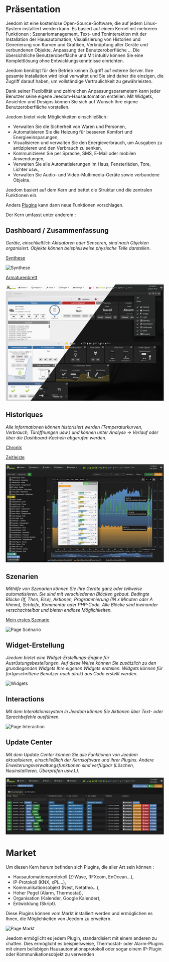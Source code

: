 # Präsentation

Jeedom ist eine kostenlose Open-Source-Software, die auf jedem Linux-System installiert werden kann. Es basiert auf einem Kernel mit mehreren Funktionen : Szenariomanagement, Text- und Toninteraktion mit der Installation der Hausautomation, Visualisierung von Historien und Generierung von Kurven und Grafiken, Verknüpfung aller Geräte und verbundenen Objekte, Anpassung der Benutzeroberfläche ... Die übersichtliche Benutzeroberfläche und Mit intuitiv können Sie eine Komplettlösung ohne Entwicklungskenntnisse einrichten.

Jeedom benötigt für den Betrieb keinen Zugriff auf externe Server. Ihre gesamte Installation wird lokal verwaltet und Sie sind daher die einzigen, die Zugriff darauf haben, um vollständige Vertraulichkeit zu gewährleisten.

Dank seiner Flexibilität und zahlreichen Anpassungsparametern kann jeder Benutzer seine eigene Jeedom-Hausautomation erstellen. Mit Widgets, Ansichten und Designs können Sie sich auf Wunsch Ihre eigene Benutzeroberfläche vorstellen.

Jeedom bietet viele Möglichkeiten einschließlich :

- Verwalten Sie die Sicherheit von Waren und Personen,
- Automatisieren Sie die Heizung für besseren Komfort und Energieeinsparungen,
- Visualisieren und verwalten Sie den Energieverbrauch, um Ausgaben zu antizipieren und den Verbrauch zu senken,
- Kommunizieren Sie per Sprache, SMS, E-Mail oder mobilen Anwendungen,
- Verwalten Sie alle Automatisierungen im Haus, Fensterläden, Tore, Lichter usw.,
- Verwalten Sie Audio- und Video-Multimedia-Geräte sowie verbundene Objekte.


Jeedom basiert auf dem Kern und bettet die Struktur und die zentralen Funktionen ein.

Anders [Plugins](https://market.jeedom.com) kann dann neue Funktionen vorschlagen.

Der Kern umfasst unter anderem :

## Dashboard / Zusammenfassung

*Geräte, einschließlich Aktuatoren oder Sensoren, sind nach Objekten organisiert. Objekte können beispielsweise physische Teile darstellen*.

[Synthese](/de_DE/core/4.1/overview)

![Synthese](images/doc-presentation-synthese.jpg)

[Armaturenbrett](/de_DE/core/4.1/dashboard)

![Armaturenbrett](images/doc-presentation-dashboard.jpg)


## Historiques

*Alle Informationen können historisiert werden (Temperaturkurven, Verbrauch, Türöffnungen usw.) und können unter Analyse → Verlauf oder über die Dashboard-Kacheln abgerufen werden.*

[Chronik](/de_DE/core/4.1/history)

[Zeitleiste](/de_DE/core/4.1/timeline)

![Page Chronik](images/doc-presentation-historique.jpg)

## Szenarien

*Mithilfe von Szenarien können Sie Ihre Geräte ganz oder teilweise automatisieren. Sie sind mit verschiedenen Blöcken gebaut. Bedingte Blöcke (If, Then, Else), Aktionen, Programmierung (IN x Minuten oder A hhmm), Schleife, Kommentar oder PHP-Code. Alle Blöcke sind ineinander verschachtelbar und bieten endlose Möglichkeiten.*

[Mein erstes Szenario](/de_DE/concept/#tocAnchor-4)

![Page Scénario](images/doc-presentation-scenario.jpg)

## Widget-Erstellung

*Jeedom bietet eine Widget-Erstellungs-Engine für Ausrüstungsbestellungen. Auf diese Weise können Sie zusätzlich zu den grundlegenden Widgets Ihre eigenen Widgets erstellen. Widgets können für fortgeschrittene Benutzer auch direkt aus Code erstellt werden.*

![Widgets](images/doc-presentation-widgets.jpg)

## Interactions

*Mit dem Interaktionssystem in Jeedom können Sie Aktionen über Text- oder Sprachbefehle ausführen.*

![Page Interaction](images/doc-presentation-interaction.jpg)

## Update Center

*Mit dem Update Center können Sie alle Funktionen von Jeedom aktualisieren, einschließlich der Kernsoftware und ihrer Plugins. Andere Erweiterungsverwaltungsfunktionen sind verfügbar (Löschen, Neuinstallieren, Überprüfen usw.).).*

![Page Sauvegarde](images/doc-presentation-update.jpg)


# Market

Um diesen Kern herum befinden sich Plugins, die aller Art sein können :

-   Hausautomationsprotokoll (Z-Wave, RFXcom, EnOcean…),
-   IP-Protokoll (KNX, xPL…),
-   Kommunikationsobjekt (Nest, Netatmo…),
-   Hoher Pegel (Alarm, Thermostat),
-   Organisation (Kalender, Google Kalender),
-   Entwicklung (Skript).

Diese Plugins können vom Markt installiert werden und ermöglichen es Ihnen, die Möglichkeiten von Jeedom zu erweitern.

![Page Markt](images/doc-presentation-market.jpg)

Jeedom ermöglicht es jedem Plugin, standardisiert mit einem anderen zu chatten. Dies ermöglicht es beispielsweise, Thermostat- oder Alarm-Plugins mit einem beliebigen Hausautomationsprotokoll oder sogar einem IP-Plugin oder Kommunikationsobjekt zu verwenden

